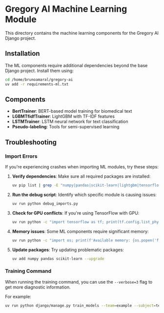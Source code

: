# Gregory AI Machine Learning Module

This directory contains the machine learning components for the Gregory AI Django project.

## Installation

The ML components require additional dependencies beyond the base Django project. Install them using:

```bash
cd /home/brunoamaral/gregory-ai
uv add -r requirements-ml.txt
```

## Components

- **BertTrainer**: BERT-based model training for biomedical text
- **LGBMTfidfTrainer**: LightGBM with TF-IDF features
- **LSTMTrainer**: LSTM neural network for text classification
- **Pseudo-labeling**: Tools for semi-supervised learning

## Troubleshooting

### Import Errors

If you're experiencing crashes when importing ML modules, try these steps:

1. **Verify dependencies**: Make sure all required packages are installed:
   ```bash
   uv pip list | grep -E "numpy|pandas|scikit-learn|lightgbm|tensorflow|transformers"
   ```

2. **Run the debug script**: Identify which specific module is causing issues:
   ```bash
   uv run python debug_imports.py
   ```

3. **Check for GPU conflicts**: If you're using TensorFlow with GPU:
   ```bash
   uv run python -c "import tensorflow as tf; print(tf.config.list_physical_devices('GPU'))"
   ```

4. **Memory issues**: Some ML components require significant memory:
   ```bash
   uv run python -c "import os; print(f'Available memory: {os.popen('free -h').read()}')"
   ```

5. **Update packages**: Try updating problematic packages:
   ```bash
   uv add numpy pandas scikit-learn --upgrade
   ```

### Training Command

When running the training command, you can use the `--verbose=3` flag to get more diagnostic information.

For example:
```bash
uv run python django/manage.py train_models --team=example --subject=test --verbose=3
```